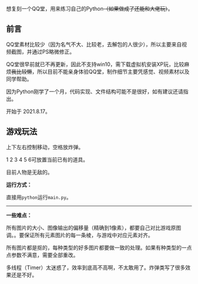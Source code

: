 
想复刻一个QQ堂，用来练习自己的Python~~（如果做成了还能和大佬玩）~~。

## 前言
QQ堂素材比较少（因为名气不大、比较老，去解包的人很少），所以主要来自视频截图，并通过PS略微修正。

QQ堂很早前就已不再更新，因此不支持win10，需下载虚拟机安装XP玩，比较麻烦~~我比较懒~~，所以目前不能亲身体验QQ堂，制作细节主要凭感觉、视频素材以及同学帮助。

因为Python刚学了一个月，代码实现、文件结构可能不是很好，如有建议还请指出。

开始于 2021.8.17。

## 游戏玩法
上下左右控制移动，空格放炸弹。

1 2 3 4 5 6可放置当前已有的道具。

目前人物是无敌的。

**运行方式：**

直接用`python`运行`main.py`。

-----
**一些难点：**

所有图片的大小、图像输出的偏移量（精确到1像素），都要自己对比游戏原图调。。要保证所有元素图片的每一条棱，与游戏中对应元素对齐。

所有图片都是抠的，每种类型的好多图片都要做一致的处理。如果有种类型的一点点参数不满意，需要全部重改。

多线程（Timer）太迷惑了，效率到底高不高啊，不太敢用了。炸弹类写了很多效果还是不好。



